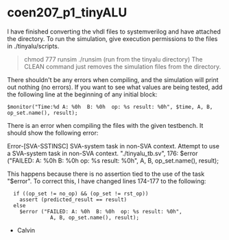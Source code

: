 coen207_p1_tinyALU
==================
I have finished converting the vhdl files to systemverilog and have attached the directory. To run the simulation, give execution permissions to the files in ./tinyalu/scripts.
> chmod 777 runsim
> ./runsim
(run from the tinyalu directory)
The CLEAN command just removes the simulation files from the directory.

There shouldn't be any errors when compiling, and the simulation will print out nothing (no errors). If you want to see what values are being tested, add the following line at the beginning of any initial block:

    $monitor("Time:%d A: %0h  B: %0h  op: %s result: %0h", $time, A, B, op_set.name(), result);

There is an error when compiling the files with the given testbench. It should show the following error:

Error-[SVA-SSTINSC] SVA-system task in non-SVA context.
    Attempt to use a SVA-system task in  non-SVA context.
    "./tinyalu_tb.sv", 176: $error ("FAILED: A: %0h  B: %0h  op: %s result: %0h",
    A, B, op_set.name(), result);

This happens because there is no assertion tied to the use of the task "$error". To correct this, I have changed lines 174-177 to the following:

      if ((op_set != no_op) && (op_set != rst_op))
        assert (predicted_result == result)
      else
        $error ("FAILED: A: %0h  B: %0h  op: %s result: %0h",
                  A, B, op_set.name(), result);

 - Calvin
